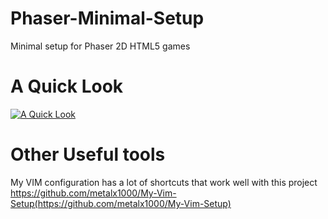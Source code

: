 # Phaser-Minimal-Setup
Minimal setup for Phaser 2D HTML5 games

# A Quick Look
[![A Quick Look](https://img.youtube.com/vi/GsGaF0kh6Gg/0.jpg)](https://www.youtube.com/watch?v=GsGaF0kh6Gg)

# Other Useful tools
My VIM configuration has a lot of shortcuts that work well with this project
https://github.com/metalx1000/My-Vim-Setup(https://github.com/metalx1000/My-Vim-Setup)
